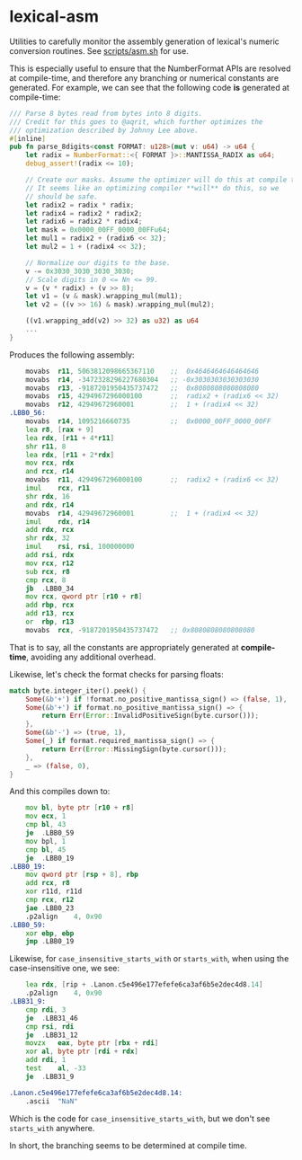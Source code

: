# lexical-asm

Utilities to carefully monitor the assembly generation of lexical's numeric conversion routines. See [scripts/asm.sh](/scripts/asm.sh) for use.

This is especially useful to ensure that the NumberFormat APIs are resolved at compile-time, and therefore any branching or numerical constants are generated. For example, we can see that the following code **is** generated at compile-time:

```rust
/// Parse 8 bytes read from bytes into 8 digits.
/// Credit for this goes to @aqrit, which further optimizes the
/// optimization described by Johnny Lee above.
#[inline]
pub fn parse_8digits<const FORMAT: u128>(mut v: u64) -> u64 {
    let radix = NumberFormat::<{ FORMAT }>::MANTISSA_RADIX as u64;
    debug_assert!(radix <= 10);

    // Create our masks. Assume the optimizer will do this at compile time.
    // It seems like an optimizing compiler **will** do this, so we
    // should be safe.
    let radix2 = radix * radix;
    let radix4 = radix2 * radix2;
    let radix6 = radix2 * radix4;
    let mask = 0x0000_00FF_0000_00FFu64;
    let mul1 = radix2 + (radix6 << 32);
    let mul2 = 1 + (radix4 << 32);

    // Normalize our digits to the base.
    v -= 0x3030_3030_3030_3030;
    // Scale digits in 0 <= Nn <= 99.
    v = (v * radix) + (v >> 8);
    let v1 = (v & mask).wrapping_mul(mul1);
    let v2 = ((v >> 16) & mask).wrapping_mul(mul2);

    ((v1.wrapping_add(v2) >> 32) as u32) as u64
    ...
}
```

Produces the following assembly:

```asm
    movabs  r11, 5063812098665367110    ;;  0x4646464646464646
    movabs  r14, -3472328296227680304   ;; -0x3030303030303030
    movabs  r13, -9187201950435737472   ;;  0x8080808080808080
    movabs  r15, 4294967296000100       ;;  radix2 + (radix6 << 32)
    movabs  r12, 42949672960001         ;;  1 + (radix4 << 32)
.LBB0_56:
    movabs  r14, 1095216660735          ;;  0x0000_00FF_0000_00FF
    lea r8, [rax + 9]
    lea rdx, [r11 + 4*r11]
    shr r11, 8
    lea rdx, [r11 + 2*rdx]
    mov rcx, rdx
    and rcx, r14
    movabs  r11, 4294967296000100       ;;  radix2 + (radix6 << 32)
    imul    rcx, r11
    shr rdx, 16
    and rdx, r14
    movabs  r14, 42949672960001         ;;  1 + (radix4 << 32)
    imul    rdx, r14
    add rdx, rcx
    shr rdx, 32
    imul    rsi, rsi, 100000000
    add rsi, rdx
    mov rcx, r12
    sub rcx, r8
    cmp rcx, 8
    jb  .LBB0_34
    mov rcx, qword ptr [r10 + r8]
    add rbp, rcx
    add r13, rcx
    or  rbp, r13
    movabs  rcx, -9187201950435737472   ;; 0x8080808080808080
```

That is to say, all the constants are appropriately generated at **compile-time**, avoiding any additional overhead.

Likewise, let's check the format checks for parsing floats:

```rust
match byte.integer_iter().peek() {
    Some(&b'+') if !format.no_positive_mantissa_sign() => (false, 1),
    Some(&b'+') if format.no_positive_mantissa_sign() => {
        return Err(Error::InvalidPositiveSign(byte.cursor()));
    },
    Some(&b'-') => (true, 1),
    Some(_) if format.required_mantissa_sign() => {
        return Err(Error::MissingSign(byte.cursor()));
    },
    _ => (false, 0),
}
```

And this compiles down to:

```asm
    mov bl, byte ptr [r10 + r8]
    mov ecx, 1
    cmp bl, 43
    je  .LBB0_59
    mov bpl, 1
    cmp bl, 45
    je  .LBB0_19
.LBB0_19:
    mov qword ptr [rsp + 8], rbp
    add rcx, r8
    xor r11d, r11d
    cmp rcx, r12
    jae .LBB0_23
    .p2align    4, 0x90
.LBB0_59:
    xor ebp, ebp
    jmp .LBB0_19
```

Likewise, for `case_insensitive_starts_with` or `starts_with`, when using the case-insensitive one, we see:

```asm
    lea rdx, [rip + .Lanon.c5e496e177efefe6ca3af6b5e2dec4d8.14]
    .p2align    4, 0x90
.LBB31_9:
    cmp rdi, 3
    je  .LBB31_46
    cmp rsi, rdi
    je  .LBB31_12
    movzx   eax, byte ptr [rbx + rdi]
    xor al, byte ptr [rdi + rdx]
    add rdi, 1
    test    al, -33
    je  .LBB31_9

.Lanon.c5e496e177efefe6ca3af6b5e2dec4d8.14:
    .ascii  "NaN"
```

Which is the code for `case_insensitive_starts_with`, but we don't see `starts_with` anywhere.

In short, the branching seems to be determined at compile time.
